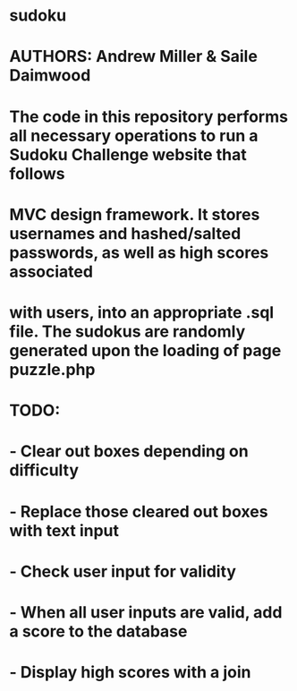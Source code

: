 # sudoku
# AUTHORS: Andrew Miller & Saile Daimwood

# The code in this repository performs all necessary operations to run a Sudoku Challenge website that follows
# MVC design framework. It stores usernames and hashed/salted passwords, as well as high scores associated
# with users, into an appropriate .sql file. The sudokus are randomly generated upon the loading of page puzzle.php

# TODO:
# - Clear out boxes depending on difficulty
# - Replace those cleared out boxes with text input
# - Check user input for validity
# - When all user inputs are valid, add a score to the database
# - Display high scores with a join